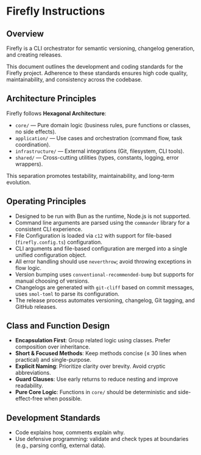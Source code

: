 # Firefly Instructions

## Overview

Firefly is a CLI orchestrator for semantic versioning, changelog generation, and creating releases.

This document outlines the development and coding standards for the Firefly project. Adherence to these standards ensures high code quality, maintainability, and consistency across the codebase.

## Architecture Principles

Firefly follows **Hexagonal Architecture**:

- `core/` — Pure domain logic (business rules, pure functions or classes, no side effects).
- `application/` — Use cases and orchestration (command flow, task coordination).
- `infrastructure/` — External integrations (Git, filesystem, CLI tools).
- `shared/` — Cross-cutting utilities (types, constants, logging, error wrappers).

This separation promotes testability, maintainability, and long-term evolution.

## Operating Principles

- Designed to be run with Bun as the runtime, Node.js is not supported.
- Command line arguments are parsed using the `commander` library for a consistent CLI experience.
- File Configuration is loaded via `c12` with support for file-based (`firefly.config.ts`) configuration.
- CLI arguments and file-based configuration are merged into a single unified configuration object.
- All error handling should use `neverthrow`; avoid throwing exceptions in flow logic.
- Version bumping uses `conventional-recommended-bump` but supports for manual choosing of versions.
- Changelogs are generated with `git-cliff` based on commit messages, uses `smol-toml` to parse its configuration.
- The release process automates versioning, changelog, Git tagging, and GitHub releases.

## Class and Function Design

- **Encapsulation First**: Group related logic using classes. Prefer composition over inheritance.
- **Short & Focused Methods**: Keep methods concise (≤ 30 lines when practical) and single-purpose.
- **Explicit Naming**: Prioritize clarity over brevity. Avoid cryptic abbreviations.
- **Guard Clauses**: Use early returns to reduce nesting and improve readability.
- **Pure Core Logic**: Functions in `core/` should be deterministic and side-effect-free when possible.

## Development Standards

- Code explains how, comments explain why.
- Use defensive programming: validate and check types at boundaries (e.g., parsing config, external data).